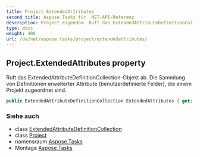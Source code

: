 ```yaml
---
title: Project.ExtendedAttributes
second_title: Aspose.Tasks für .NET-API-Referenz
description: Project eigendom. Ruft das ExtendedAttributeDefinitionCollectionObjekt ab. Die Sammlung von Definitionen erweiterter Attribute benutzerdefinierte Felder die einem Projekt zugeordnet sind.
type: docs
weight: 400
url: /de/net/aspose.tasks/project/extendedattributes/
---
```

## Project.ExtendedAttributes property

Ruft das ExtendedAttributeDefinitionCollection-Objekt ab. Die Sammlung von Definitionen erweiterter Attribute (benutzerdefinierte Felder), die einem Projekt zugeordnet sind.

```csharp
public ExtendedAttributeDefinitionCollection ExtendedAttributes { get; }
```

### Siehe auch

* class [ExtendedAttributeDefinitionCollection](../../extendedattributedefinitioncollection/)
* class [Project](../)
* namensraum [Aspose.Tasks](../../project/)
* Montage [Aspose.Tasks](../../../)


